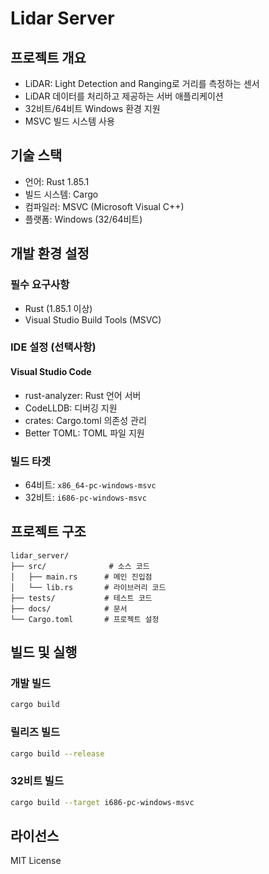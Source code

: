 # Lidar Server

## 프로젝트 개요
- LiDAR: Light Detection and Ranging로 거리를 측정하는 센서
- LiDAR 데이터를 처리하고 제공하는 서버 애플리케이션
- 32비트/64비트 Windows 환경 지원
- MSVC 빌드 시스템 사용

## 기술 스택
- 언어: Rust 1.85.1
- 빌드 시스템: Cargo
- 컴파일러: MSVC (Microsoft Visual C++)
- 플랫폼: Windows (32/64비트)

## 개발 환경 설정

### 필수 요구사항
- Rust (1.85.1 이상)
- Visual Studio Build Tools (MSVC)

### IDE 설정 (선택사항)
#### Visual Studio Code
- rust-analyzer: Rust 언어 서버
- CodeLLDB: 디버깅 지원
- crates: Cargo.toml 의존성 관리
- Better TOML: TOML 파일 지원

### 빌드 타겟
- 64비트: `x86_64-pc-windows-msvc`
- 32비트: `i686-pc-windows-msvc`

## 프로젝트 구조
```
lidar_server/
├── src/              # 소스 코드
│   ├── main.rs      # 메인 진입점
│   └── lib.rs       # 라이브러리 코드
├── tests/           # 테스트 코드
├── docs/            # 문서
└── Cargo.toml       # 프로젝트 설정
```

## 빌드 및 실행

### 개발 빌드
```bash
cargo build
```

### 릴리즈 빌드
```bash
cargo build --release
```

### 32비트 빌드
```bash
cargo build --target i686-pc-windows-msvc
```

## 라이선스
MIT License